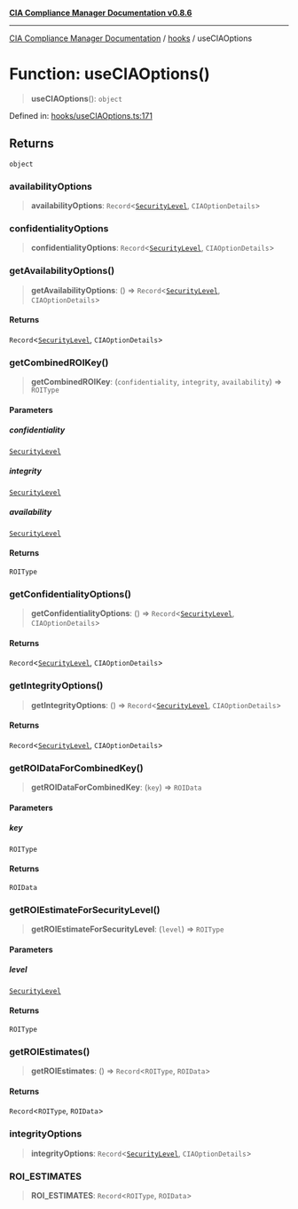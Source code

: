 [**CIA Compliance Manager Documentation v0.8.6**](../../README.md)

***

[CIA Compliance Manager Documentation](../../modules.md) / [hooks](../README.md) / useCIAOptions

# Function: useCIAOptions()

> **useCIAOptions**(): `object`

Defined in: [hooks/useCIAOptions.ts:171](https://github.com/Hack23/cia-compliance-manager/blob/050a250237d6f621490781dbdf95155919f35aed/src/hooks/useCIAOptions.ts#L171)

## Returns

`object`

### availabilityOptions

> **availabilityOptions**: `Record`\<[`SecurityLevel`](../../index/type-aliases/SecurityLevel.md), `CIAOptionDetails`\>

### confidentialityOptions

> **confidentialityOptions**: `Record`\<[`SecurityLevel`](../../index/type-aliases/SecurityLevel.md), `CIAOptionDetails`\>

### getAvailabilityOptions()

> **getAvailabilityOptions**: () => `Record`\<[`SecurityLevel`](../../index/type-aliases/SecurityLevel.md), `CIAOptionDetails`\>

#### Returns

`Record`\<[`SecurityLevel`](../../index/type-aliases/SecurityLevel.md), `CIAOptionDetails`\>

### getCombinedROIKey()

> **getCombinedROIKey**: (`confidentiality`, `integrity`, `availability`) => `ROIType`

#### Parameters

##### confidentiality

[`SecurityLevel`](../../index/type-aliases/SecurityLevel.md)

##### integrity

[`SecurityLevel`](../../index/type-aliases/SecurityLevel.md)

##### availability

[`SecurityLevel`](../../index/type-aliases/SecurityLevel.md)

#### Returns

`ROIType`

### getConfidentialityOptions()

> **getConfidentialityOptions**: () => `Record`\<[`SecurityLevel`](../../index/type-aliases/SecurityLevel.md), `CIAOptionDetails`\>

#### Returns

`Record`\<[`SecurityLevel`](../../index/type-aliases/SecurityLevel.md), `CIAOptionDetails`\>

### getIntegrityOptions()

> **getIntegrityOptions**: () => `Record`\<[`SecurityLevel`](../../index/type-aliases/SecurityLevel.md), `CIAOptionDetails`\>

#### Returns

`Record`\<[`SecurityLevel`](../../index/type-aliases/SecurityLevel.md), `CIAOptionDetails`\>

### getROIDataForCombinedKey()

> **getROIDataForCombinedKey**: (`key`) => `ROIData`

#### Parameters

##### key

`ROIType`

#### Returns

`ROIData`

### getROIEstimateForSecurityLevel()

> **getROIEstimateForSecurityLevel**: (`level`) => `ROIType`

#### Parameters

##### level

[`SecurityLevel`](../../index/type-aliases/SecurityLevel.md)

#### Returns

`ROIType`

### getROIEstimates()

> **getROIEstimates**: () => `Record`\<`ROIType`, `ROIData`\>

#### Returns

`Record`\<`ROIType`, `ROIData`\>

### integrityOptions

> **integrityOptions**: `Record`\<[`SecurityLevel`](../../index/type-aliases/SecurityLevel.md), `CIAOptionDetails`\>

### ROI\_ESTIMATES

> **ROI\_ESTIMATES**: `Record`\<`ROIType`, `ROIData`\>
